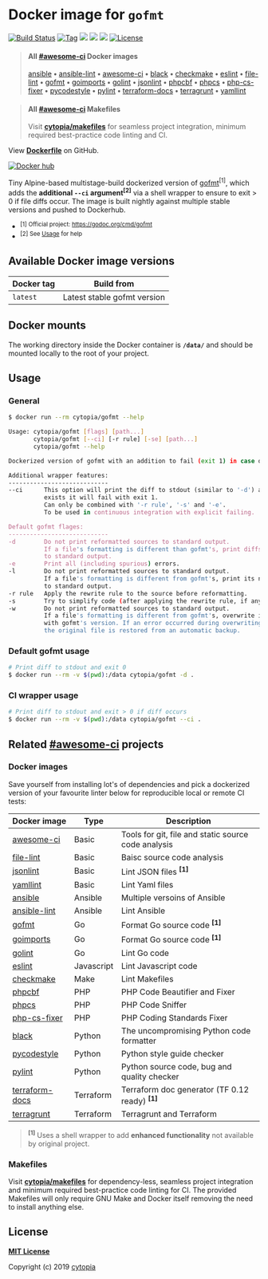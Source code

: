 # Docker image for `gofmt`

[![Build Status](https://travis-ci.com/cytopia/docker-gofmt.svg?branch=master)](https://travis-ci.com/cytopia/docker-gofmt)
[![Tag](https://img.shields.io/github/tag/cytopia/docker-gofmt.svg)](https://github.com/cytopia/docker-gofmt/releases)
[![](https://images.microbadger.com/badges/version/cytopia/gofmt:latest.svg?&kill_cache=1)](https://microbadger.com/images/cytopia/gofmt:latest "gofmt")
[![](https://images.microbadger.com/badges/image/cytopia/gofmt:latest.svg?&kill_cache=1)](https://microbadger.com/images/cytopia/gofmt:latest "gofmt")
[![](https://img.shields.io/badge/github-cytopia%2Fdocker--gofmt-red.svg)](https://github.com/cytopia/docker-gofmt "github.com/cytopia/docker-gofmt")
[![License](https://img.shields.io/badge/license-MIT-%233DA639.svg)](https://opensource.org/licenses/MIT)

> #### All [#awesome-ci](https://github.com/topics/awesome-ci) Docker images
>
> [ansible](https://github.com/cytopia/docker-ansible) **•**
> [ansible-lint](https://github.com/cytopia/docker-ansible-lint) **•**
> [awesome-ci](https://github.com/cytopia/awesome-ci) **•**
> [black](https://github.com/cytopia/docker-black) **•**
> [checkmake](https://github.com/cytopia/docker-checkmake) **•**
> [eslint](https://github.com/cytopia/docker-eslint) **•**
> [file-lint](https://github.com/cytopia/docker-file-lint) **•**
> [gofmt](https://github.com/cytopia/docker-gofmt) **•**
> [goimports](https://github.com/cytopia/docker-goimports) **•**
> [golint](https://github.com/cytopia/docker-golint) **•**
> [jsonlint](https://github.com/cytopia/docker-jsonlint) **•**
> [phpcbf](https://github.com/cytopia/docker-phpcbf) **•**
> [phpcs](https://github.com/cytopia/docker-phpcs) **•**
> [php-cs-fixer](https://github.com/cytopia/docker-php-cs-fixer) **•**
> [pycodestyle](https://github.com/cytopia/docker-pycodestyle) **•**
> [pylint](https://github.com/cytopia/docker-pylint) **•**
> [terraform-docs](https://github.com/cytopia/docker-terraform-docs) **•**
> [terragrunt](https://github.com/cytopia/docker-terragrunt) **•**
> [yamllint](https://github.com/cytopia/docker-yamllint)


> #### All [#awesome-ci](https://github.com/topics/awesome-ci) Makefiles
>
> Visit **[cytopia/makefiles](https://github.com/cytopia/makefiles)** for seamless project integration, minimum required best-practice code linting and CI.

View **[Dockerfile](https://github.com/cytopia/docker-gofmt/blob/master/Dockerfile)** on GitHub.

[![Docker hub](http://dockeri.co/image/cytopia/gofmt?&kill_cache=1)](https://hub.docker.com/r/cytopia/gofmt)

Tiny Alpine-based multistage-build dockerized version of [gofmt](https://godoc.org/cmd/gofmt)<sup>[1]</sup>,
which adds the **additional `--ci` argument<sup>[2]</sup>** via a shell wrapper to ensure to exit > 0 if file diffs occur.
The image is built nightly against multiple stable versions and pushed to Dockerhub.

* <sup>[1] Official project: https://godoc.org/cmd/gofmt</sup>
* <sup>[2] See [Usage](#usage) for help</sup>


## Available Docker image versions

| Docker tag | Build from |
|------------|------------|
| `latest`   | Latest stable gofmt version |


## Docker mounts

The working directory inside the Docker container is **`/data/`** and should be mounted locally to
the root of your project.


## Usage

### General

```bash
$ docker run --rm cytopia/gofmt --help

Usage: cytopia/gofmt [flags] [path...]
       cytopia/gofmt [--ci] [-r rule] [-se] [path...]
       cytopia/gofmt --help

Dockerized version of gofmt with an addition to fail (exit 1) in case of file changes.

Additional wrapper features:
----------------------------
--ci      This option will print the diff to stdout (similar to '-d') and if a diff
          exists it will fail with exit 1.
          Can only be combined with '-r rule', '-s' and '-e'.
          To be used in continuous integration with explicit failing.

Default gofmt flages:
----------------------------
-d        Do not print reformatted sources to standard output.
          If a file's formatting is different than gofmt's, print diffs
          to standard output.
-e        Print all (including spurious) errors.
-l        Do not print reformatted sources to standard output.
          If a file's formatting is different from gofmt's, print its name
          to standard output.
-r rule   Apply the rewrite rule to the source before reformatting.
-s        Try to simplify code (after applying the rewrite rule, if any).
-w        Do not print reformatted sources to standard output.
          If a file's formatting is different from gofmt's, overwrite it
          with gofmt's version. If an error occurred during overwriting,
          the original file is restored from an automatic backup.
```

### Default gofmt usage
```bash
# Print diff to stdout and exit 0
$ docker run --rm -v $(pwd):/data cytopia/gofmt -d .
```

### CI wrapper usage
```bash
# Print diff to stdout and exit > 0 if diff occurs
$ docker run --rm -v $(pwd):/data cytopia/gofmt --ci .
```


## Related [#awesome-ci](https://github.com/topics/awesome-ci) projects

### Docker images

Save yourself from installing lot's of dependencies and pick a dockerized version of your favourite
linter below for reproducible local or remote CI tests:

| Docker image | Type | Description |
|--------------|------|-------------|
| [awesome-ci](https://github.com/cytopia/awesome-ci) | Basic | Tools for git, file and static source code analysis |
| [file-lint](https://github.com/cytopia/docker-file-lint) | Basic | Baisc source code analysis |
| [jsonlint](https://github.com/cytopia/docker-jsonlint) | Basic | Lint JSON files **<sup>[1]</sup>** |
| [yamllint](https://github.com/cytopia/docker-yamllint) | Basic | Lint Yaml files |
| [ansible](https://github.com/cytopia/docker-ansible) | Ansible | Multiple versoins of Ansible |
| [ansible-lint](https://github.com/cytopia/docker-ansible-lint) | Ansible | Lint  Ansible |
| [gofmt](https://github.com/cytopia/docker-gofmt) | Go | Format Go source code **<sup>[1]</sup>** |
| [goimports](https://github.com/cytopia/docker-goimports) | Go | Format Go source code **<sup>[1]</sup>** |
| [golint](https://github.com/cytopia/docker-golint) | Go | Lint Go code |
| [eslint](https://github.com/cytopia/docker-eslint) | Javascript | Lint Javascript code |
| [checkmake](https://github.com/cytopia/docker-checkmake) | Make | Lint Makefiles |
| [phpcbf](https://github.com/cytopia/docker-phpcbf) | PHP | PHP Code Beautifier and Fixer |
| [phpcs](https://github.com/cytopia/docker-phpcs) | PHP | PHP Code Sniffer |
| [php-cs-fixer](https://github.com/cytopia/docker-php-cs-fixer) | PHP | PHP Coding Standards Fixer |
| [black](https://github.com/cytopia/docker-black) | Python | The uncompromising Python code formatter |
| [pycodestyle](https://github.com/cytopia/docker-pycodestyle) | Python | Python style guide checker |
| [pylint](https://github.com/cytopia/docker-pylint) | Python | Python source code, bug and quality checker |
| [terraform-docs](https://github.com/cytopia/docker-terraform-docs) | Terraform | Terraform doc generator (TF 0.12 ready) **<sup>[1]</sup>** |
| [terragrunt](https://github.com/cytopia/docker-terragrunt) | Terraform | Terragrunt and Terraform |

> **<sup>[1]</sup>** Uses a shell wrapper to add **enhanced functionality** not available by original project.


### Makefiles

Visit **[cytopia/makefiles](https://github.com/cytopia/makefiles)** for dependency-less, seamless project integration and minimum required best-practice code linting for CI.
The provided Makefiles will only require GNU Make and Docker itself removing the need to install anything else.


## License

**[MIT License](LICENSE)**

Copyright (c) 2019 [cytopia](https://github.com/cytopia)
